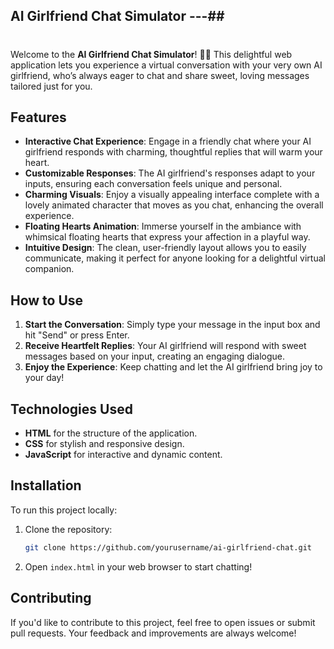 ## AI Girlfriend Chat Simulator ---##
#
Welcome to the **AI Girlfriend Chat Simulator**! 🌸✨ This delightful web application lets you experience a virtual conversation with your very own AI girlfriend, who’s always eager to chat and share sweet, loving messages tailored just for you. 

## Features

- **Interactive Chat Experience**: Engage in a friendly chat where your AI girlfriend responds with charming, thoughtful replies that will warm your heart. 
- **Customizable Responses**: The AI girlfriend's responses adapt to your inputs, ensuring each conversation feels unique and personal.
- **Charming Visuals**: Enjoy a visually appealing interface complete with a lovely animated character that moves as you chat, enhancing the overall experience.
- **Floating Hearts Animation**: Immerse yourself in the ambiance with whimsical floating hearts that express your affection in a playful way.
- **Intuitive Design**: The clean, user-friendly layout allows you to easily communicate, making it perfect for anyone looking for a delightful virtual companion.

## How to Use

1. **Start the Conversation**: Simply type your message in the input box and hit "Send" or press Enter.
2. **Receive Heartfelt Replies**: Your AI girlfriend will respond with sweet messages based on your input, creating an engaging dialogue.
3. **Enjoy the Experience**: Keep chatting and let the AI girlfriend bring joy to your day!

## Technologies Used

- **HTML** for the structure of the application.
- **CSS** for stylish and responsive design.
- **JavaScript** for interactive and dynamic content.

## Installation

To run this project locally:
1. Clone the repository:
   ```bash
   git clone https://github.com/yourusername/ai-girlfriend-chat.git
   ```
2. Open `index.html` in your web browser to start chatting!

## Contributing

If you'd like to contribute to this project, feel free to open issues or submit pull requests. Your feedback and improvements are always welcome!
